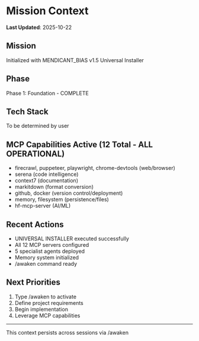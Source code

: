 # Mission Context

**Last Updated**: 2025-10-22

## Mission
Initialized with MENDICANT_BIAS v1.5 Universal Installer

## Phase
Phase 1: Foundation - COMPLETE

## Tech Stack
To be determined by user

## MCP Capabilities Active (12 Total - ALL OPERATIONAL)
- firecrawl, puppeteer, playwright, chrome-devtools (web/browser)
- serena (code intelligence)
- context7 (documentation)
- markitdown (format conversion)
- github, docker (version control/deployment)
- memory, filesystem (persistence/files)
- hf-mcp-server (AI/ML)

## Recent Actions
- UNIVERSAL INSTALLER executed successfully
- All 12 MCP servers configured
- 5 specialist agents deployed
- Memory system initialized
- /awaken command ready

## Next Priorities
1. Type /awaken to activate
2. Define project requirements
3. Begin implementation
4. Leverage MCP capabilities

---
This context persists across sessions via /awaken
